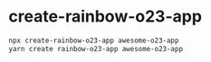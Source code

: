 # create-rainbow-o23-app

```bash
npx create-rainbow-o23-app awesome-o23-app
yarn create rainbow-o23-app awesome-o23-app
```
